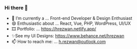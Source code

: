 ### Hi there 👋

- 🔭 I’m currently a ... Front-end Developer & Design Enthusiast
- 😄 Enthusiastic about ... React, Vue, PHP, WordPress, UI/UX
- 🎞 Portfolio: ... https://hrezwan.netlify.app/
- ✨See my UI Designs: https://www.behance.net/hrezwan
- 📫 How to reach me: ... h.rezwan@outlook.com

